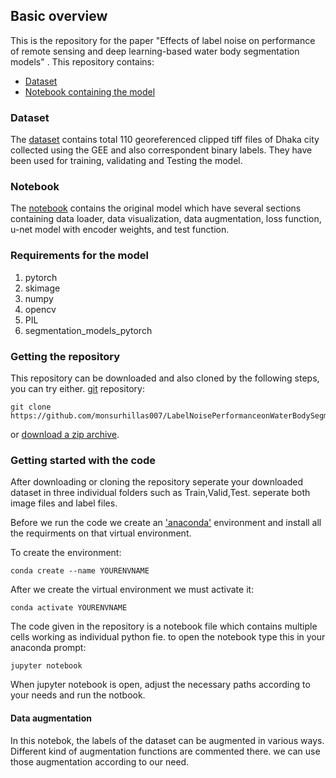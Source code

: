 ## Basic overview
 This is the repository for the paper "Effects of label noise on performance of remote sensing and deep learning-based water body segmentation models" . 
 This repository contains:
 - [Dataset](https://github.com/monsurhillas007/LabelNoisePerformanceonWaterBodySegmentation/tree/main/Dataset)
 - [Notebook containing the model](https://github.com/monsurhillas007/LabelNoisePerformanceonWaterBodySegmentation/blob/main/model.ipynb)
 
### Dataset
The [dataset](https://github.com/monsurhillas007/LabelNoisePerformanceonWaterBodySegmentation/tree/main/Dataset) contains total 110 georeferenced clipped tiff files of Dhaka city collected using the GEE  and also correspondent binary labels. They have been used for training, validating and Testing the model. 

### Notebook
The [notebook](https://github.com/monsurhillas007/LabelNoisePerformanceonWaterBodySegmentation/blob/main/model.ipynb) contains the original model which have several sections containing data loader, data visualization, data augmentation, loss function, u-net model with encoder weights, and test function.

### Requirements for the model
 1. pytorch
 2. skimage
 3. numpy
 4. opencv
 5. PIL
 6. segmentation_models_pytorch

### Getting the repository

This repository can be downloaded and also cloned by the following steps, you can try either.
[git](https://git-scm.com/) repository:

    git clone https://github.com/monsurhillas007/LabelNoisePerformanceonWaterBodySegmentation.git

or [download a zip archive](https://github.com/monsurhillas007/LabelNoisePerformanceonWaterBodySegmentation/archive/refs/heads/main.zip).

### Getting started with the code

After downloading or cloning the repository seperate your downloaded dataset in three individual folders such as Train,Valid,Test. seperate both image files and label files.

Before we run the code we create an ['anaconda'](https://www.anaconda.com/) environment and install all the requirments on that virtual environment.



To create the environment:

    conda create --name YOURENVNAME

After we create the virtual environment we must activate it:

	conda activate YOURENVNAME

The code given in the repository is a notebook file which contains multiple cells working as individual python fie. to open the notebook type this in your anaconda prompt:

	jupyter notebook

When jupyter notebook is open, adjust the necessary paths according to your needs and run the notbook.

#### Data augmentation
In this notebok, the labels of the dataset can be augmented in various ways. Different kind of augmentation functions are commented there. we can use those augmentation according to our need.
